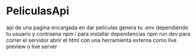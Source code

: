 # PeliculasApi
api de una pagina encargada en dar peliculas
genera tu .env dependiendo tu usuario y contraena
npm i para installar dependencias
npm run dev para correr el servidor
abrir el html con una herramienta externa como live preview o live server